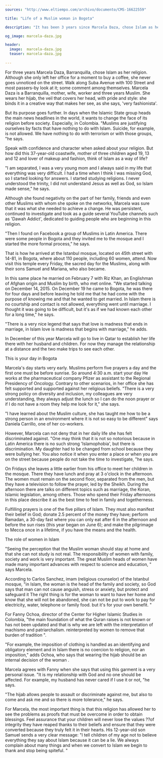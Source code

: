 ```yaml
---
sources: "http://www.eltiempo.com/archivo/documento/CMS-16622559"

title: "Life of a Muslim woman in Bogota"

description: "It has been 3 years since Marcela Daza, chose Islam as her religion."

og_image: marcela-daza.jpg

header:
  image:  marcela-daza.jpg
  teaser: marcela-daza.jpg
  
---
```



For three years Marcela Daza, Barranquilla, chose Islam as her religion.
Although she only left her office for a moment to buy a coffee, she never goes unnoticed on the street. Walk along Suba Avenue with 100 Street and most passers-by look at it; some comment among themselves.
Marcela Daza is a Barranquilla, mother, wife, worker and three years Muslim. She wears her hijab, the veil that covers her head, with pride and style: she binds it in a creative way that makes her see, as she says, 'very fashionista'.

But its purpose goes further. In days when the Islamic State group heads the main news headlines in the world, it wants to change the face of its religion before society. Especially, in Colombia. "Muslims are justifying ourselves by facts that have nothing to do with Islam. Suicide, for example, is not allowed. We have nothing to do with terrorism or with those groups, "he says.

Speak with confidence and character when asked about your religion. But how did this 37-year-old coastwife, mother of three children aged 19, 13 and 12 and lover of makeup and fashion, think of Islam as a way of life?

"I am separated, I was a very young mom and I always said in my life that everything was very difficult. I had a time when I think I was missing God, so I started looking for answers. I started studying religions. I never understood the trinity, I did not understand Jesus as well as God, so Islam made sense," he says.

Although she found negativity on the part of her family, friends and even other Muslims with whom she spoke on the networks, Marcela was sure that it was what she needed to achieve a change. He was persistent, continued to investigate and took as a guide several YouTube channels such as 'Dawah Addict', dedicated to guiding people who are beginning in this religion.

"Then I found on Facebook a group of Muslims in Latin America. There were some people in Bogota and they invited me to the mosque and I started the more formal process," he says.

That is how he arrived at the Istanbul mosque, located on 45th street with 14-81, in Bogota, where about 110 people, including 60 women, attend. Now visit this temple every Friday, the sacred day for the Muslims, along with their sons Samuel and Mariana, who also became.

In this same place he married on February 7 with Riz Khan, an Englishman of Afghan origin and Muslim by birth, who met online. "We started talking on December 14, 2015. On December 19 he came to Bogota, he was there for four days and before leaving he told me that he had come with the purpose of knowing me and that he wanted to get married. In Islam there is no courtship and contact is not allowed, everything went until marriage. I thought it was going to be difficult, but it's as if we had known each other for a long time," he says.

"There is a very nice legend that says that love is madness that ends in marriage, in Islam love is madness that begins with marriage," he adds.

In December of this year Marcela will go to live in Qatar to establish her life there with her husband and children. For now they manage the relationship at a distance and the two make trips to see each other.

This is your day in Bogota

Marcela's day starts very early. Muslims perform five prayers a day and the first one must be before sunrise. So around 4:30 a.m. start your day He works at the pharmaceutical company Pfizer as assistant to the Regional Presidency of Oncology. Contrary to other scenarios, in her office she has felt supported and supported against her religious beliefs. "There is a very strong policy on diversity and inclusion, my colleagues are very understanding, they always adjust the lunch so I can do the noon prayer or if I do not have a room they help me look for it," she says.

"I have learned about the Muslim culture, she has taught me how to be a strong person in an environment where it is not so easy to be different" says Daniela Carrillo, one of her co-workers.

However, Marcela can not deny that in her daily life she has felt discriminated against. "One may think that it is not so notorious because in Latin America there is no such strong 'Islamophobia', but there is discrimination. My daughter had to be changed from school because they were bullying her. You also notice it when you enter a place or when you are on the street because people do not take the time to investigate, "he says.

On Fridays she leaves a little earlier from his office to meet her children in the mosque. There they have lunch and pray at 3 o'clock in the afternoon. The women must remain on the second floor, separated from the men, but they have a television to follow the prayer, led by the Sheikh. During the afternoon there are talks on different topics such as marriage, the Koran, Islamic legislation, among others. Those who spend their Friday afternoons in this place describe it as the best time to feel in family and togetherness.

Fulfilling prayers is one of the five pillars of Islam. They must also manifest their belief in God; donate 2.5 percent of the money they have; perform Ramadan, a 30-day fast where you can only eat after 6 in the afternoon and before the sun rises (this year began on June 6); and make the pilgrimage to Mecca once in a lifetime, if you have the means and the health.

The role of women in Islam

"Seeing the perception that the Muslim woman should stay at home and that she can not study is not real. The responsibility of women with family, society and work is very important. The great Muslim heads of women have made many important advances with respect to science and education, " says Marcela.

According to Carlos Sanchez, imam (religious counselor) of the Istanbul mosque, "in Islam, the woman is the head of the family and society, so God says that man can not cause anguish, stress or anxiety, but protect and safeguard it The right thing is for the woman to want to have her home and know that she will not be abandoned, she can not be put to work to pay for electricity, water, telephone or family food. but it's for your own benefit. "

For Fanny Ochoa, director of the Center for Higher Islamic Studies in Colombia, "the main foundation of what the Quran raises is not known or has not been updated and that is why we are left with the interpretation of machismo and patriarchalism. reinterpreted by women to remove that burden of tradition ".

"For example, the imposition of clothing is handled as an identifying and obligatory element and in Islam there is no coercion to religion, nor an imposition," adds Ochoa, who says that wearing the hijab should be an internal decision of the woman .

Marcela agrees with Fanny when she says that using this garment is a very personal issue. "It is my relationship with God and no one should be affected. For example, my husband has never cared if I use it or not, "he says.

"The hijab allows people to assault or discriminate against me, but also to come and ask me and so there is more tolerance," he says.

For Marcela, the most important thing is that this religion has allowed her to see the problems as proofs that must be overcome in order to obtain blessings. Feel assurance that your children will never lose the values ??of integrity they have reaped thanks to their beliefs and ensure that they were converted because they truly felt it in their hearts. His 12-year-old son Samuel sends a very clear message: "I tell children of my age not to believe everything they say about Islam because it can be a lie. We always complain about many things and when we convert to Islam we begin to thank and stop being spiteful. "